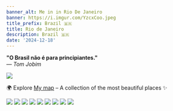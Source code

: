 ```yaml
---
banner_alt: Me in in Rio De Janeiro
banner: https://i.imgur.com/YzcxCoo.jpeg
title_prefix: Brazil 🇧🇷
title: Rio de Janeiro
description: Brazil 🇧🇷
date: '2024-12-18'
---
```


**"O Brasil não é para principiantes."**  
— *Tom Jobim*

![](https://imgur.com/TsextjG.jpeg)

🌍 Explore [My map](https://maps.app.goo.gl/EyfjY877frerUhAo7) – A collection of the most beautiful places ✨

![](https://imgur.com/dnQ5ZcE.jpeg)
![](https://imgur.com/rlXgPaX.jpeg)
![](https://imgur.com/oPM3zgh.jpeg)
![](https://imgur.com/EQmZ9he.jpeg)
![](https://imgur.com/6qMhBCz.jpeg)
![](https://imgur.com/xYFQ7ha.jpeg)
![](https://imgur.com/2Wwnm6g.jpeg)
![](https://imgur.com/bdSvQ83.jpeg)
![](https://imgur.com/ki6dJaW.jpeg)
